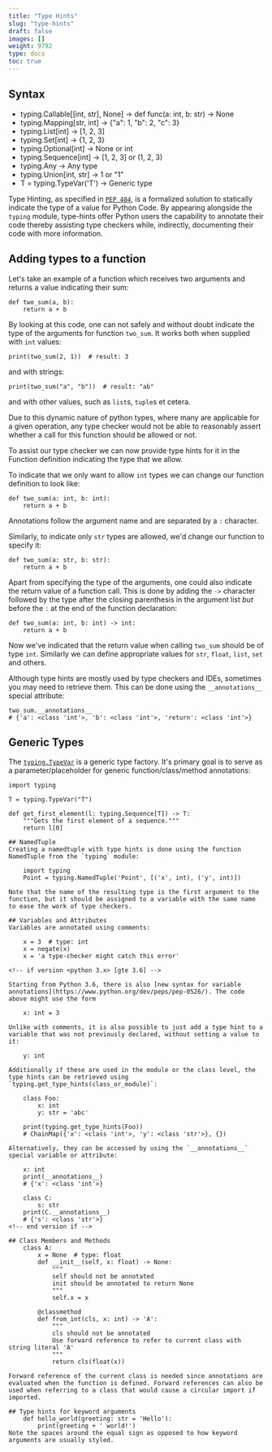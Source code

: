 ```yaml
---
title: "Type Hints"
slug: "type-hints"
draft: false
images: []
weight: 9792
type: docs
toc: true
---
```


## Syntax
 - typing.Callable[[int, str], None] -> def func(a: int, b: str) -> None
 - typing.Mapping[str, int] -> {"a": 1, "b": 2, "c": 3}
 - typing.List[int] -> [1, 2, 3]
 - typing.Set[int] -> {1, 2, 3}
 - typing.Optional[int] -> None or int
 - typing.Sequence[int] -> [1, 2, 3] or (1, 2, 3)
 - typing.Any -> Any type
 - typing.Union[int, str] -> 1 or "1"
 - T = typing.TypeVar('T') -> Generic type

Type Hinting, as specified in [`PEP 484`][1], is a formalized solution to statically indicate the type of a value for Python Code. By appearing alongside the `typing` module, type-hints offer Python users the capability to annotate their code thereby assisting type checkers while, indirectly, documenting their code with more information.


  [1]: https://www.python.org/dev/peps/pep-0484

## Adding types to a function
Let's take an example of a function which receives two arguments and returns a value indicating their sum:

    def two_sum(a, b):
        return a + b

By looking at this code, one can not safely and without doubt indicate the type of the arguments for function `two_sum`. It works both when supplied with `int` values:

    print(two_sum(2, 1))  # result: 3

and with strings: 

    print(two_sum("a", "b"))  # result: "ab"

and with other values, such as `list`s, `tuple`s et cetera.

Due to this dynamic nature of python types, where many are applicable for a given operation, any type checker would not be able to reasonably assert whether a call for this function should be allowed or not. 

To assist our type checker we can now provide type hints for it in the Function definition indicating the type that we allow.

To indicate that we only want to allow `int` types we can change our function definition to look like:

    def two_sum(a: int, b: int):
        return a + b

Annotations follow the argument name and are separated by a `:` character. 

Similarly, to indicate only `str` types are allowed, we'd change our function to specify it:

    def two_sum(a: str, b: str): 
        return a + b

Apart from specifying the type of the arguments, one could also indicate the return value of a function call. This is done by adding the `->` character followed by the type after the closing parenthesis in the argument list *but* before the `:` at the end of the function declaration:

    def two_sum(a: int, b: int) -> int: 
        return a + b

Now we've indicated that the return value when calling `two_sum` should be of type `int`. Similarly we can define appropriate values for `str`, `float`, `list`, `set` and others.

Although type hints are mostly used by type checkers and IDEs, sometimes you may need to retrieve them. This can be done using the `__annotations__` special attribute:

    two_sum.__annotations__
    # {'a': <class 'int'>, 'b': <class 'int'>, 'return': <class 'int'>}



## Generic Types
The [`typing.TypeVar`](https://docs.python.org/3/library/typing.html#typing.TypeVar) is a generic type factory. It's primary goal is to serve as a parameter/placeholder for generic function/class/method annotations:

```
import typing

T = typing.TypeVar("T")

def get_first_element(l: typing.Sequence[T]) -> T:
    """Gets the first element of a sequence."""
    return l[0]

## NamedTuple
Creating a namedtuple with type hints is done using the function NamedTuple from the `typing` module:

    import typing
    Point = typing.NamedTuple('Point', [('x', int), ('y', int)])

Note that the name of the resulting type is the first argument to the function, but it should be assigned to a variable with the same name to ease the work of type checkers.

## Variables and Attributes
Variables are annotated using comments:

    x = 3  # type: int
    x = negate(x)
    x = 'a type-checker might catch this error'

<!-- if version <python 3.x> [gte 3.6] -->

Starting from Python 3.6, there is also [new syntax for variable annotations](https://www.python.org/dev/peps/pep-0526/). The code above might use the form

    x: int = 3

Unlike with comments, it is also possible to just add a type hint to a variable that was not previously declared, without setting a value to it:

    y: int

Additionally if these are used in the module or the class level, the type hints can be retrieved using `typing.get_type_hints(class_or_module)`:

    class Foo:
        x: int
        y: str = 'abc'

    print(typing.get_type_hints(Foo))
    # ChainMap({'x': <class 'int'>, 'y': <class 'str'>}, {})

Alternatively, they can be accessed by using the `__annotations__` special variable or attribute:

    x: int
    print(__annotations__)
    # {'x': <class 'int'>}

    class C:
        s: str
    print(C.__annotations__)
    # {'s': <class 'str'>}
<!-- end version if -->

## Class Members and Methods
    class A:
        x = None  # type: float
        def __init__(self, x: float) -> None:
            """
            self should not be annotated
            init should be annotated to return None
            """
            self.x = x
        
        @classmethod
        def from_int(cls, x: int) -> 'A': 
            """
            cls should not be annotated
            Use forward reference to refer to current class with string literal 'A'
            """
            return cls(float(x))

Forward reference of the current class is needed since annotations are evaluated when the function is defined. Forward references can also be used when referring to a class that would cause a circular import if imported. 

## Type hints for keyword arguments
    def hello_world(greeting: str = 'Hello'):
        print(greeting + ' world!')
Note the spaces around the equal sign as opposed to how keyword arguments are usually styled.

